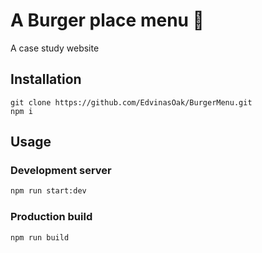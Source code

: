 # A Burger place menu 🍔

A case study website

## Installation

```
git clone https://github.com/EdvinasOak/BurgerMenu.git
npm i
```

## Usage

### Development server

```bash
npm run start:dev
```

### Production build

```bash
npm run build
```
